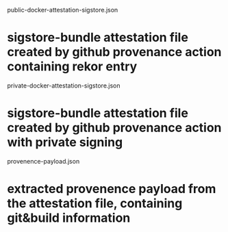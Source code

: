 public-docker-attestation-sigstore.json
# sigstore-bundle attestation file created by github provenance action containing rekor entry
private-docker-attestation-sigstore.json
# sigstore-bundle attestation file created by github provenance action with private signing
provenence-payload.json
# extracted provenence payload from the attestation file, containing git&build information

